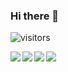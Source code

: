 ### Hi there 👋

![visitors](https://visitor-badge.laobi.icu/badge?page_id=hotraygroup.hotraygroup)

<img align="left" src="https://github-readme-stats.vercel.app/api?username=hotraygroup&count_private=true&show_icons=true&theme=dark" />
<img align="left" src="https://github-readme-stats.vercel.app/api/top-langs/?username=hotraygroup&theme=dark&hide=html" />


<img align="left" src="https://github-readme-stats.vercel.app/api?username=ihotray&count_private=true&show_icons=true&theme=dark" />
<img align="left" src="https://github-readme-stats.vercel.app/api/top-langs/?username=ihotray&theme=dark&hide=html" />
